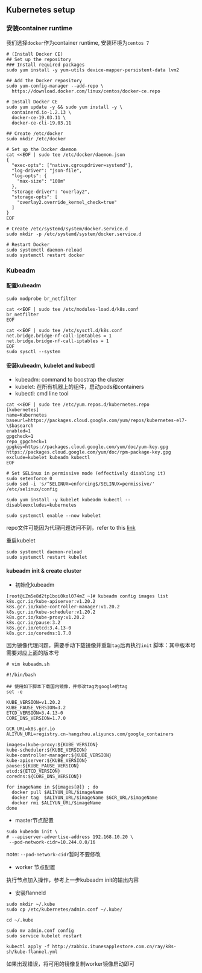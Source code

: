 ## Kubernetes setup

### 安装container runtime

我们选择`docker`作为container runtime, 安装环境为`centos 7`

```shell
# (Install Docker CE)
## Set up the repository
### Install required packages
sudo yum install -y yum-utils device-mapper-persistent-data lvm2
```

```shell
## Add the Docker repository
sudo yum-config-manager --add-repo \
  https://download.docker.com/linux/centos/docker-ce.repo
```

```shell
# Install Docker CE
sudo yum update -y && sudo yum install -y \
  containerd.io-1.2.13 \
  docker-ce-19.03.11 \
  docker-ce-cli-19.03.11
```

```shell
## Create /etc/docker
sudo mkdir /etc/docker
```

```shell
# Set up the Docker daemon
cat <<EOF | sudo tee /etc/docker/daemon.json
{
  "exec-opts": ["native.cgroupdriver=systemd"],
  "log-driver": "json-file",
  "log-opts": {
    "max-size": "100m"
  },
  "storage-driver": "overlay2",
  "storage-opts": [
    "overlay2.override_kernel_check=true"
  ]
}
EOF
```

```shell
# Create /etc/systemd/system/docker.service.d
sudo mkdir -p /etc/systemd/system/docker.service.d
```

```shell
# Restart Docker
sudo systemctl daemon-reload
sudo systemctl restart docker
```

### Kubeadm

#### 配置kubeadm

```shell
sudo modprobe br_netfilter

cat <<EOF | sudo tee /etc/modules-load.d/k8s.conf
br_netfilter
EOF

cat <<EOF | sudo tee /etc/sysctl.d/k8s.conf
net.bridge.bridge-nf-call-ip6tables = 1
net.bridge.bridge-nf-call-iptables = 1
EOF
sudo sysctl --system
```

#### 安装kubeadm, kubelet and kubectl

- kubeadm: command to boostrap the cluster
- kubelet: 在所有机器上的组件，启动pods和containers
- kubectl: cmd line tool

```shell
cat <<EOF | sudo tee /etc/yum.repos.d/kubernetes.repo
[kubernetes]
name=Kubernetes
baseurl=https://packages.cloud.google.com/yum/repos/kubernetes-el7-\$basearch
enabled=1
gpgcheck=1
repo_gpgcheck=1
gpgkey=https://packages.cloud.google.com/yum/doc/yum-key.gpg https://packages.cloud.google.com/yum/doc/rpm-package-key.gpg
exclude=kubelet kubeadm kubectl
EOF

# Set SELinux in permissive mode (effectively disabling it)
sudo setenforce 0
sudo sed -i 's/^SELINUX=enforcing$/SELINUX=permissive/' /etc/selinux/config

sudo yum install -y kubelet kubeadm kubectl --disableexcludes=kubernetes

sudo systemctl enable --now kubelet
```

repo文件可能因为代理问题访问不到，refer to this [link](https://developer.aliyun.com/mirror/kubernetes)

重启kubelet

```shell
sudo systemctl daemon-reload
sudo systemctl restart kubelet
```

#### kubeadm init & create cluster

- 初始化kubeadm

```shell
[root@iZm5e8d2tp1boi0kol074mZ ~]# kubeadm config images list
k8s.gcr.io/kube-apiserver:v1.20.2
k8s.gcr.io/kube-controller-manager:v1.20.2
k8s.gcr.io/kube-scheduler:v1.20.2
k8s.gcr.io/kube-proxy:v1.20.2
k8s.gcr.io/pause:3.2
k8s.gcr.io/etcd:3.4.13-0
k8s.gcr.io/coredns:1.7.0
```

因为镜像代理问题，需要手动下载镜像并重新`tag`后再执行`init`
脚本：其中版本号需要对应上面的版本号

```shell
# vim kubeadm.sh

#!/bin/bash

## 使用如下脚本下载国内镜像，并修改tag为google的tag
set -e

KUBE_VERSION=v1.20.2
KUBE_PAUSE_VERSION=3.2
ETCD_VERSION=3.4.13-0
CORE_DNS_VERSION=1.7.0

GCR_URL=k8s.gcr.io
ALIYUN_URL=registry.cn-hangzhou.aliyuncs.com/google_containers

images=(kube-proxy:${KUBE_VERSION}
kube-scheduler:${KUBE_VERSION}
kube-controller-manager:${KUBE_VERSION}
kube-apiserver:${KUBE_VERSION}
pause:${KUBE_PAUSE_VERSION}
etcd:${ETCD_VERSION}
coredns:${CORE_DNS_VERSION})

for imageName in ${images[@]} ; do
  docker pull $ALIYUN_URL/$imageName
  docker tag  $ALIYUN_URL/$imageName $GCR_URL/$imageName
  docker rmi $ALIYUN_URL/$imageName
done
```

- master节点配置

```shell
sudo kubeadm init \
# --apiserver-advertise-address 192.168.10.20 \
 --pod-network-cidr=10.244.0.0/16
```

note: `--pod-network-cidr`暂时不要修改

- worker 节点配置

执行节点加入操作，参考上一步kubeadm init的输出内容

- 安装flanneld

```shell
sudo mkdir ~/.kube
sudo cp /etc/kubernetes/admin.conf ~/.kube/

cd ~/.kube

sudo mv admin.conf config
sudo service kubelet restart
```

```shell
kubectl apply -f http://zabbix.itunesapplestore.com.cn/ray/k8s-sh/kube-flannel.yml
```

如果出现错误，将可用的镜像复制worker镜像启动即可